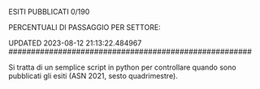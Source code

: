 ESITI PUBBLICATI 0/190 

PERCENTUALI DI PASSAGGIO PER SETTORE:

UPDATED 2023-08-12 21:13:22.484967
###################################################### 

Si tratta di un semplice script in python per controllare quando sono pubblicati gli esiti (ASN 2021, sesto quadrimestre).

